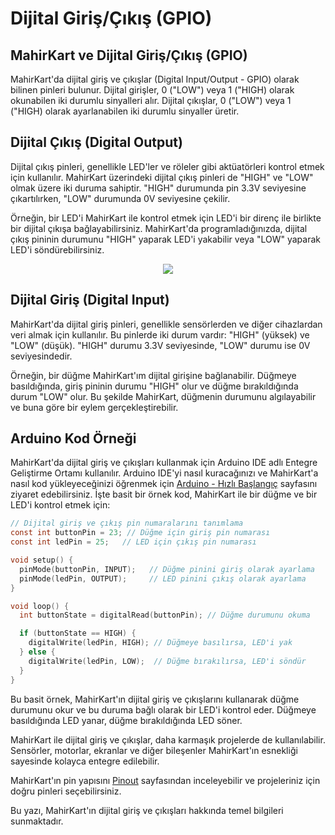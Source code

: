# Dijital Giriş/Çıkış (GPIO)

## MahirKart ve Dijital Giriş/Çıkış (GPIO)

MahirKart'da dijital giriş ve çıkışlar (Digital Input/Output - GPIO) olarak bilinen pinleri bulunur. Dijital girişler, 0 ("LOW") veya 1 ("HIGH) olarak okunabilen iki durumlu sinyalleri alır. Dijital çıkışlar, 0 ("LOW") veya 1 ("HIGH) olarak ayarlanabilen iki durumlu sinyaller üretir.

## Dijital Çıkış (Digital Output)

Dijital çıkış pinleri, genellikle LED'ler ve röleler gibi aktüatörleri kontrol etmek için kullanılır. MahirKart üzerindeki dijital çıkış pinleri de "HIGH" ve "LOW" olmak üzere iki duruma sahiptir. "HIGH" durumunda pin 3.3V seviyesine çıkartılırken, "LOW" durumunda 0V seviyesine çekilir.

Örneğin, bir LED'i MahirKart ile kontrol etmek için LED'i bir direnç ile birlikte bir dijital çıkışa bağlayabilirsiniz. MahirKart'da programladığınızda, dijital çıkış pininin durumunu "HIGH" yaparak LED'i yakabilir veya "LOW" yaparak LED'i söndürebilirsiniz.

<div style="text-align:center;">
    <img src="/userguide/arduino/img/dijitalsinyal.jpg"  style="width: auto;" />
</div>

## Dijital Giriş (Digital Input)

MahirKart'da dijital giriş pinleri, genellikle sensörlerden ve diğer cihazlardan veri almak için kullanılır. Bu pinlerde iki durum vardır: "HIGH" (yüksek) ve "LOW" (düşük). "HIGH" durumu 3.3V seviyesinde, "LOW" durumu ise 0V seviyesindedir.

Örneğin, bir düğme MahirKart'ım dijital girişine bağlanabilir. Düğmeye basıldığında, giriş pininin durumu "HIGH" olur ve düğme bırakıldığında durum "LOW" olur. Bu şekilde MahirKart, düğmenin durumunu algılayabilir ve buna göre bir eylem gerçekleştirebilir.

## Arduino Kod Örneği

MahirKart'da dijital giriş ve çıkışları kullanmak için Arduino IDE adlı Entegre Geliştirme Ortamı kullanılır. Arduino IDE'yi nasıl kuracağınızı ve MahirKart'a nasıl kod yükleyeceğinizi öğrenmek için [Arduino - Hızlı Başlangıç](/userguide/arduino/quickstart/) sayfasını ziyaret edebilirsiniz. İşte basit bir örnek kod, MahirKart ile bir düğme ve bir LED'i kontrol etmek için:

``` c
// Dijital giriş ve çıkış pin numaralarını tanımlama
const int buttonPin = 23; // Düğme için giriş pin numarası
const int ledPin = 25;   // LED için çıkış pin numarası

void setup() {
  pinMode(buttonPin, INPUT);   // Düğme pinini giriş olarak ayarlama
  pinMode(ledPin, OUTPUT);     // LED pinini çıkış olarak ayarlama
}

void loop() {
  int buttonState = digitalRead(buttonPin); // Düğme durumunu okuma

  if (buttonState == HIGH) {
    digitalWrite(ledPin, HIGH); // Düğmeye basılırsa, LED'i yak
  } else {
    digitalWrite(ledPin, LOW);  // Düğme bırakılırsa, LED'i söndür
  }
}

```
Bu basit örnek, MahirKart'ın dijital giriş ve çıkışlarını kullanarak düğme durumunu okur ve bu duruma bağlı olarak bir LED'i kontrol eder. Düğmeye basıldığında LED yanar, düğme bırakıldığında LED söner.

MahirKart ile dijital giriş ve çıkışlar, daha karmaşık projelerde de kullanılabilir. Sensörler, motorlar, ekranlar ve diğer bileşenler MahirKart'ın esnekliği sayesinde kolayca entegre edilebilir.

MahirKart'ın pin yapısını [Pinout](/pinout/) sayfasından inceleyebilir ve projeleriniz için doğru pinleri seçebilirsiniz.

Bu yazı, MahirKart'ın dijital giriş ve çıkışları hakkında temel bilgileri sunmaktadır.